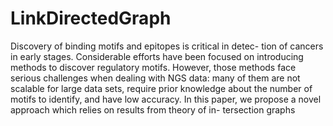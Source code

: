 # LinkDirectedGraph
Discovery of binding motifs and epitopes is critical in detec-
tion of cancers in early stages. Considerable efforts have been focused
on introducing methods to discover regulatory motifs. However, those
methods face serious challenges when dealing with NGS data: many of
them are not scalable for large data sets, require prior knowledge about
the number of motifs to identify, and have low accuracy. In this paper,
we propose a novel approach which relies on results from theory of in-
tersection graphs
